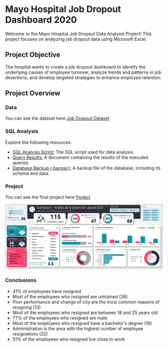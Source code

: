 # Mayo Hospital Job Dropout Dashboard 2020

Welcome to the Mayo Hospital Job Dropout Data Analysis Project! This project focuses on analyzing job dropout data using Microsoft Excel.

## Project Objective

The hospital wants to create a job dropout dashboard to identify the underlying causes of employee turnover, analyze trends and patterns in job desertions, and develop targeted strategies to enhance employee retention.

## Project Overview

### Data

You can see the dataset here [Job Dropout Dataset](./dataset.csv)

### SQL Analysis

Explore the following resources:

- [SQL Analysis Script:](./analysis.sql) The SQL script used for data analysis.
- [Query Results:](./analysis.docx) A document containing the results of the executed queries.
- [Database Backup (.bacpac):](./mayoHospital.bacpac) A backup file of the database, including its schema and data.

### Project

You can see the final project here [Project](./dashboard.xlsx)

![Dashboard](./1.png)

### Conclusions

- 41% of employees have resigned
- Most of the employees who resigned are untrained (26)
- Poor performance and change of city are the most common reasons of resigning (13)
- Most of the employees who resigned are between 18 and 25 years old
- 77% of the employees who resigned are male
- Most of the employees who resigned have a bachelor's degree (19)
- Administration is the area with the highest number of employee resignations (22)
- 51% of the employees who resigned live close to work

